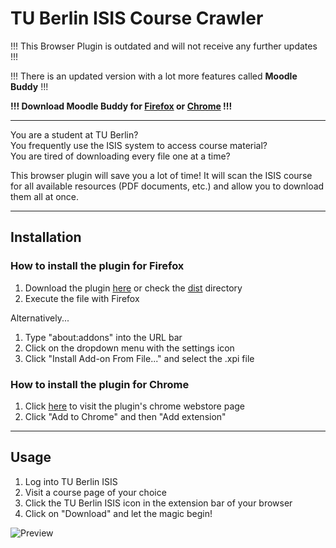 # TU Berlin ISIS Course Crawler

!!! This Browser Plugin is outdated and will not receive any further updates !!!

!!! There is an updated version with a lot more features called **Moodle Buddy** !!!

**!!! Download Moodle Buddy for [Firefox](https://addons.mozilla.org/en-US/firefox/addon/moodle-buddy/) or [Chrome](https://chrome.google.com/webstore/detail/moodle-buddy/nomahjpllnbcpbggnpiehiecfbjmcaeo) !!!**

---

You are a student at TU Berlin? </br>
You frequently use the ISIS system to access course material?  </br>
You are tired of downloading every file one at a time?

This browser plugin will save you a lot of time! It will scan the ISIS course for all available resources (PDF documents, etc.) and allow you to download them all at once. 

---

## Installation

### How to install the plugin for **Firefox**

1. Download the plugin [here](https://raw.githubusercontent.com/marcelreppi/tu-berlin-isis-course-crawler/master/dist/tu_berlin_isis_course_crawler-1.6-fx.xpi) or check the [dist](https://github.com/marcelreppi/tu-berlin-isis-course-crawler/tree/master/dist) directory
2. Execute the file with Firefox

Alternatively...

1. Type "about:addons" into the URL bar
2. Click on the dropdown menu with the settings icon
3. Click "Install Add-on From File..." and select the .xpi file

### How to install the plugin for **Chrome**

1. Click [here](http://bit.ly/2MfxMzs) to visit the plugin's chrome webstore page
2. Click "Add to Chrome" and then "Add extension"

----

## Usage

1. Log into TU Berlin ISIS
2. Visit a course page of your choice
3. Click the TU Berlin ISIS icon in the extension bar of your browser
3. Click on "Download" and let the magic begin!

![Preview](https://raw.githubusercontent.com/marcelreppi/tu-berlin-isis-course-crawler/master/screenshots/regular.png "Plugin Preview")
